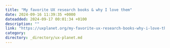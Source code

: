 ```yaml
---
title: "My favorite UX research books & why I love them"
date: 2024-09-16 11:39:35 +0000
dateadded: 2024-09-17 00:01:34 +0100
description: ""
link: "https://uxplanet.org/my-favorite-ux-research-books-why-i-love-them-3a516bb4192b?source=rss----819cc2aaeee0---4"
category:
directory: _directory/ux-planet.md
---
```

